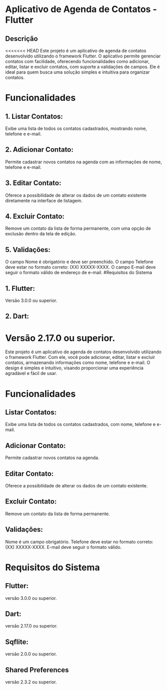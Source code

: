 # Aplicativo de Agenda de Contatos - Flutter
## Descrição
<<<<<<< HEAD
Este projeto é um aplicativo de agenda de contatos desenvolvido utilizando o framework Flutter. O aplicativo permite gerenciar contatos com facilidade, oferecendo funcionalidades como adicionar, editar, listar e excluir contatos, com suporte a validações de campos. Ele é ideal para quem busca uma solução simples e intuitiva para organizar contatos.

# Funcionalidades
## 1. Listar Contatos:
Exibe uma lista de todos os contatos cadastrados, mostrando nome, telefone e e-mail.
## 2. Adicionar Contato:
Permite cadastrar novos contatos na agenda com as informações de nome, telefone e e-mail.
## 3. Editar Contato:
Oferece a possibilidade de alterar os dados de um contato existente diretamente na interface de listagem.
## 4. Excluir Contato:
Remove um contato da lista de forma permanente, com uma opção de exclusão dentro da tela de edição.
## 5. Validações:
O campo Nome é obrigatório e deve ser preenchido.
O campo Telefone deve estar no formato correto: (XX) XXXXX-XXXX.
O campo E-mail deve seguir o formato válido de endereço de e-mail.
#Requisitos do Sistema
## 1. Flutter:
Versão 3.0.0 ou superior.
## 2. Dart:
Versão 2.17.0 ou superior.
=======
Este projeto é um aplicativo de agenda de contatos desenvolvido utilizando o framework Flutter. Com ele, você pode adicionar, editar, listar e excluir contatos, armazenando informações como nome, telefone e e-mail. O design é simples e intuitivo, visando proporcionar uma experiência agradável e fácil de usar.

# Funcionalidades
## Listar Contatos:
 Exibe uma lista de todos os contatos cadastrados, com nome, telefone e e-mail.
## Adicionar Contato:
 Permite cadastrar novos contatos na agenda.
## Editar Contato:
 Oferece a possibilidade de alterar os dados de um contato existente.
## Excluir Contato:
 Remove um contato da lista de forma permanente.
## Validações:
Nome é um campo obrigatório.
Telefone deve estar no formato correto: (XX) XXXXX-XXXX.
E-mail deve seguir o formato válido.
# Requisitos do Sistema
## Flutter: 
versão 3.0.0 ou superior.
## Dart:
 versão 2.17.0 ou superior.
## Sqflite: 
 versão 2.0.0 ou superior.
## Shared Preferences
 versão 2.3.2 ou superior.
